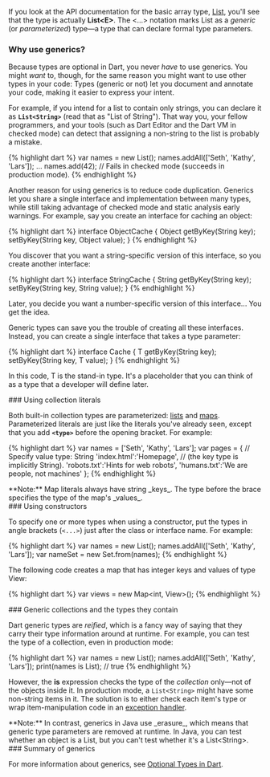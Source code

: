 If you look at the API documentation for the basic array type,
[List](http://api.dartlang.org/dart_core/List.html),
you'll see that the type is actually **List\<E>**.
The \<...> notation marks List as a _generic_
(or _parameterized_) type&mdash;a
type that can declare formal type parameters.


### Why use generics?

Because types are optional in Dart,
you never _have_ to use generics.
You might _want_ to, though,
for the same reason you might want to use other types in your code:
Types (generic or not) let you document and annotate your code,
making it easier to express your intent.

For example,
if you intend for a list to contain only strings,
you can declare it as **`List<String>`**
(read that as "List of String").
That way you, your fellow programmers, and your tools
(such as Dart Editor and the Dart VM in checked mode)
can detect that assigning a non-string to the list
is probably a mistake.

{% highlight dart %}
var names = new List<String>();
names.addAll(['Seth', 'Kathy', 'Lars']);
...
names.add(42); // Fails in checked mode (succeeds in production mode).
{% endhighlight %}

Another reason for using generics
is to reduce code duplication.
Generics let you share a single interface
and implementation between many types,
while still taking advantage of checked mode
and static analysis early warnings.
For example,
say you create an interface for caching an object:

{% highlight dart %}
interface ObjectCache {
  Object getByKey(String key);
  setByKey(String key, Object value);
}
{% endhighlight %}

You discover that you want a string-specific version of this interface,
so you create another interface:

{% highlight dart %}
interface StringCache {
  String getByKey(String key);
  setByKey(String key, String value);
}
{% endhighlight %}

Later, you decide you want a number-specific version of this interface...
You get the idea.

Generic types can save you the trouble of creating all these interfaces.
Instead, you can create a single interface that takes a type parameter:

{% highlight dart %}
interface Cache<T> {
  T getByKey(String key);
  setByKey(String key, T value);
}
{% endhighlight %}

In this code, T is the stand-in type.
It's a placeholder that you can think of as
a type that a developer will define later.


<section id="generics-literals" markdown="1">
### Using collection literals

Both built-in collection types are parameterized:
[lists](#lists) and
[maps](#maps).
Parameterized literals are just like the literals you've already seen,
except that you add **`<type>`**
before the opening bracket.
For example:

{% highlight dart %}
var names = <String>['Seth', 'Kathy', 'Lars'];
var pages = <String>{        // Specify value type: String
    'index.html':'Homepage', // (the key type is implicitly String).
    'robots.txt':'Hints for web robots',
    'humans.txt':'We are people, not machines' };
{% endhighlight %}

<aside class="note" markdown="1">
  **Note:**
  Map literals always have string _keys_.
  The type before the brace specifies the type of the map's _values_.
</aside>

</section>


<section id="generics-constructors" markdown="1">
### Using constructors

To specify one or more types when using a constructor,
put the types in angle brackets
(`<...>`)
just after the class or interface name.
For example:

{% highlight dart %}
var names = new List<String>();
names.addAll(['Seth', 'Kathy', 'Lars']);
var nameSet = new Set<String>.from(names);
{% endhighlight %}

The following code creates a map
that has integer keys and values of type View:

{% highlight dart %}
var views = new Map<int, View>();
{% endhighlight %}
</section>

<section id="generics-collections" markdown="1">
### Generic collections and the types they contain

Dart generic types are _reified_,
which is a fancy way of saying that
they carry their type information around at runtime.
For example, you can test the type of a collection,
even in production mode:

{% highlight dart %}
var names = new List<String>();
names.addAll(['Seth', 'Kathy', 'Lars']);
print(names is List<String>); // true
{% endhighlight %}

However, the **is** expression
checks the type of the _collection_ only&mdash;not
of the objects inside it.
In production mode,
a `List<String>` might have some non-string items in it.
The solution is to either
check each item's type or
wrap item-manipulation code in an [exception handler](#exceptions).

<aside class="note" markdown="1">
  **Note:**
  In contrast,
  generics in Java use _erasure_,
  which means that generic type parameters are removed at runtime.
  In Java, you can test whether an object is a List,
  but you can't test whether it's a List&lt;String>.
</aside>
</section>


<section id="generics-summary" markdown="1">
### Summary of generics

For more information about generics, see
[Optional Types in Dart](http://www.dartlang.org/articles/optional-types/).
</section>
